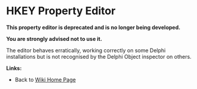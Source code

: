 # HKEY Property Editor #

**This property editor is deprecated and is no longer being developed.**

**You are strongly advised not to use it.**

The editor behaves erratically, working correctly on some Delphi installations but is not recognised by the Delphi Object inspector on others.


**Links:**

  * Back to [Wiki Home Page](Welcome.md)